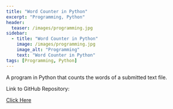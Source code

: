 ```yaml
---
title: "Word Counter in Python"
excerpt: "Programming, Python"
header:
  teaser: /images/programming.jpg
sidebar:
  - title: "Word Counter in Python"
    image: /images/programming.jpg
    image_alt: "Programming"
    text: "Word Counter in Python"
tags: [Programming, Python]
---
```

A program in Python that counts the words of a submitted text file.

Link to GitHub Repository:

[Click Here](https://github.com/davidsuffolk/Python-Word-Counter)
